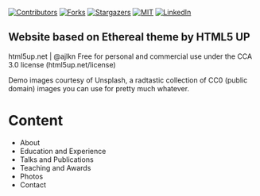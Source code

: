 <!-- PROJECT SHIELDS -->
[![Contributors][contributors-shield]][contributors-url]
[![Forks][forks-shield]][forks-url]
[![Stargazers][stars-shield]][stars-url]
[![MIT][license-shield]][license-url]
[![LinkedIn][linkedin-shield]][linkedin-url]

## Website based on Ethereal theme by HTML5 UP

html5up.net | @ajlkn
Free for personal and commercial use under the CCA 3.0 license (html5up.net/license)

Demo images courtesy of Unsplash, a radtastic collection of CC0 (public domain) images
you can use for pretty much whatever.

# Content 

- About 
- Education and Experience 
- Talks and Publications 
- Teaching and Awards
- Photos 
- Contact

<!-- MARKDOWN LINKS & IMAGES -->
<!-- https://www.markdownguide.org/basic-syntax/#reference-style-links -->
[contributors-shield]: https://img.shields.io/github/contributors/bdanzi/bdanzi.github.io.svg?style=for-the-badge
[contributors-url]: https://github.com/bdanzi/bdanzi.github.io/contributors

[forks-shield]: https://img.shields.io/github/forks/bdanzi/bdanzi.github.io.svg?style=for-the-badge
[forks-url]: https://github.com/bdanzi/bdanzi.github.io/network/members

[stars-shield]: https://img.shields.io/github/stars/bdanzi/bdanzi.github.io.svg?style=for-the-badge
[stars-url]: https://github.com/bdanzi/bdanzi.github.io/stargazers

[issues-shield]: https://img.shields.io/github/issues/bdanzi/bdanzi.github.io.svg?style=for-the-badge
[issues-url]: https://github.com/bdanzi/bdanzi.github.io/issues

[license-shield]: https://img.shields.io/github/license/bdanzi/bdanzi.github.io.svg?style=for-the-badge
[license-url]: https://github.com/bdanzi/bdanzi.github.io/blob/main/LICENSE.txt

[linkedin-shield]: https://img.shields.io/badge/-LinkedIn-black.svg?style=for-the-badge&logo=linkedin&colorB=555
[linkedin-url]: https://linkedin.com/in/brunella-d-anzi


